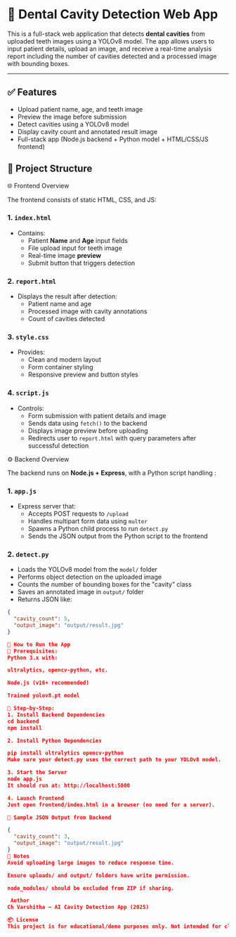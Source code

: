# 🦷 Dental Cavity Detection Web App

This is a full-stack web application that detects **dental cavities** from uploaded teeth images using a YOLOv8 model. The app allows users to input patient details, upload an image, and receive a real-time analysis report including the number of cavities detected and a processed image with bounding boxes.

---

## ✅ Features

- Upload patient name, age, and teeth image
- Preview the image before submission
- Detect cavities using a YOLOv8 model
- Display cavity count and annotated result image
- Full-stack app (Node.js backend + Python model + HTML/CSS/JS frontend)

## 📁 Project Structure
🌐 Frontend Overview

The frontend consists of static HTML, CSS, and JS:

### 1. `index.html`
- Contains:
  - Patient **Name** and **Age** input fields
  - File upload input for teeth image
  - Real-time image **preview**
  - Submit button that triggers detection

### 2. `report.html`
- Displays the result after detection:
  - Patient name and age
  - Processed image with cavity annotations
  - Count of cavities detected

### 3. `style.css`
- Provides:
  - Clean and modern layout
  - Form container styling
  - Responsive preview and button styles

### 4. `script.js`
- Controls:
  - Form submission with patient details and image
  - Sends data using `fetch()` to the backend
  - Displays image preview before uploading
  - Redirects user to `report.html` with query parameters after successful detection

⚙️ Backend Overview

The backend runs on **Node.js + Express**, with a Python script handling :

### 1. `app.js`
- Express server that:
  - Accepts POST requests to `/upload`
  - Handles multipart form data using `multer`
  - Spawns a Python child process to run `detect.py`
  - Sends the JSON output from the Python script to the frontend

### 2. `detect.py`
- Loads the YOLOv8 model from the `model/` folder
- Performs object detection on the uploaded image
- Counts the number of bounding boxes for the "cavity" class
- Saves an annotated image in `output/` folder
- Returns JSON like:
```json
{
  "cavity_count": 5,
  "output_image": "output/result.jpg"
}

🚀 How to Run the App
📌 Prerequisites:
Python 3.x with:

ultralytics, opencv-python, etc.

Node.js (v16+ recommended)

Trained yolov8.pt model

🧠 Step-by-Step:
1. Install Backend Dependencies
cd backend
npm install

2. Install Python Dependencies

pip install ultralytics opencv-python
Make sure your detect.py uses the correct path to your YOLOv8 model.

3. Start the Server
node app.js
It should run at: http://localhost:5000

4. Launch Frontend
Just open frontend/index.html in a browser (no need for a server).

🧪 Sample JSON Output from Backend

{
  "cavity_count": 3,
  "output_image": "output/result.jpg"
}
📎 Notes
Avoid uploading large images to reduce response time.

Ensure uploads/ and output/ folders have write permission.

node_modules/ should be excluded from ZIP if sharing.

 Author
Ch Varshitha – AI Cavity Detection App (2025)

📦 License
This project is for educational/demo purposes only. Not intended for clinical use.
